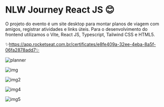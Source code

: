 # NLW Journey React JS 😊

O projeto do evento é um site desktop para montar planos de viagem com amigos, registrar atividades e links úteis.
Para o desenvolvimento do frontend utilizamos o Vite, React JS, Typescript, Tailwind CSS e HTML5.

✨https://app.rocketseat.com.br/certificates/e8fe409a-32ee-4eba-8a5f-06fa2878add7✨

![planner](https://github.com/user-attachments/assets/b6720f39-f0cf-496c-a96d-c5e5cfaaf631)


![img](https://github.com/user-attachments/assets/58bf8204-6e16-48b2-af0c-3d030e553e2c)

![img2](https://github.com/user-attachments/assets/8b5a55b3-74ad-4f77-bce9-48d1ce1a4f3f)

![img4](https://github.com/user-attachments/assets/c1581023-6d92-43a6-91ca-8e733e42fa22)

![img5](https://github.com/user-attachments/assets/1f834801-0747-4a18-9a42-b39e8a739bc5)
